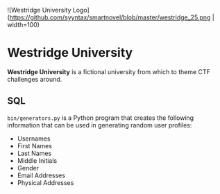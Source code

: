 ![Westridge University Logo](https://github.com/syyntax/smartnovel/blob/master/westridge_25.png | width=100)

# Westridge University

**Westridge University** is a fictional university from which to theme CTF challenges around.

## SQL

`bin/generators.py` is a Python program that creates the following information that can be used in generating random user profiles:

* Usernames
* First Names
* Last Names
* Middle Initials
* Gender
* Email Addresses
* Physical Addresses
